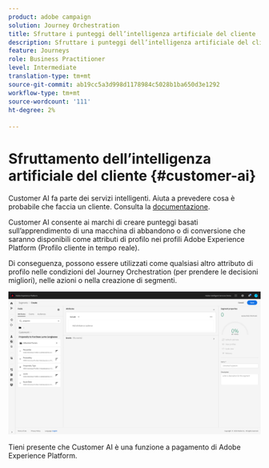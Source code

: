 ```yaml
---
product: adobe campaign
solution: Journey Orchestration
title: Sfruttare i punteggi dell’intelligenza artificiale del cliente
description: Sfruttare i punteggi dell’intelligenza artificiale del cliente
feature: Journeys
role: Business Practitioner
level: Intermediate
translation-type: tm+mt
source-git-commit: ab19cc5a3d998d1178984c5028b1ba650d3e1292
workflow-type: tm+mt
source-wordcount: '111'
ht-degree: 2%

---
```



# Sfruttamento dell’intelligenza artificiale del cliente {#customer-ai}

Customer AI fa parte dei servizi intelligenti. Aiuta a prevedere cosa è probabile che faccia un cliente. Consulta la [documentazione](https://docs.adobe.com/content/help/en/experience-platform/intelligent-services/customer-ai/overview.html).

Customer AI consente ai marchi di creare punteggi basati sull’apprendimento di una macchina di abbandono o di conversione che saranno disponibili come attributi di profilo nei profili Adobe Experience Platform (Profilo cliente in tempo reale).

Di conseguenza, possono essere utilizzati come qualsiasi altro attributo di profilo nelle condizioni del Journey Orchestration (per prendere le decisioni migliori), nelle azioni o nella creazione di segmenti.

![](../assets/customer-ai.png)

Tieni presente che Customer AI è una funzione a pagamento di Adobe Experience Platform.


